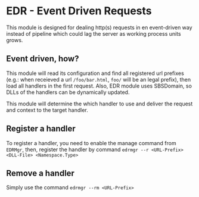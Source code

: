 ﻿
# EDR - Event Driven Requests

This module is designed for dealing http(s) requests in en event-driven way instead of pipeline which could lag the server as working process units grows.

## Event driven, how?

This module will read its configuration and find all registered url prefixes (e.g.: when receieved a url `/foo/bar.html`, `foo/` will be an legal prefix), then load all handlers in the first request. Also, EDR module uses SBSDomain, so DLLs of the handlers can be dynamically updated.

This module will determine the which handler to use and deliver the request and context to the target handler.

## Register a handler

To register a handler, you need to enable the manage command from `EDRMgr`, then, register the handler by command `edrmgr --r <URL-Prefix> <DLL-File> <Namespace.Type>`

## Remove a handler

Simply use the command `edrmgr --rm <URL-Prefix>`